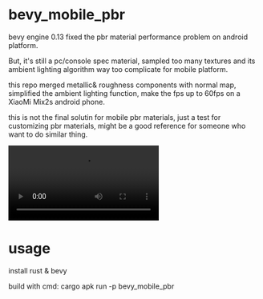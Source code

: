 # bevy_mobile_pbr
bevy engine 0.13 fixed the pbr material performance problem on android platform.

But, it's still a pc/console spec material, sampled too many textures and its ambient lighting algorithm way too complicate for mobile platform.

this repo merged metallic& roughness components with normal map, simplified the ambient lighting function, make the fps up to 60fps on a XiaoMi Mix2s android phone.

this is not the final solutin for mobile pbr materials, just a test for customizing pbr materials, might be a good reference for someone who want to do similar thing.

![Watch the video](https://github.com/jinsek/bevy_mobile_pbr/blob/main/docs/Screenrecorder-2024-02-25-16-51.mp4)
# usage

install rust & bevy

build with cmd: cargo apk run -p bevy_mobile_pbr
